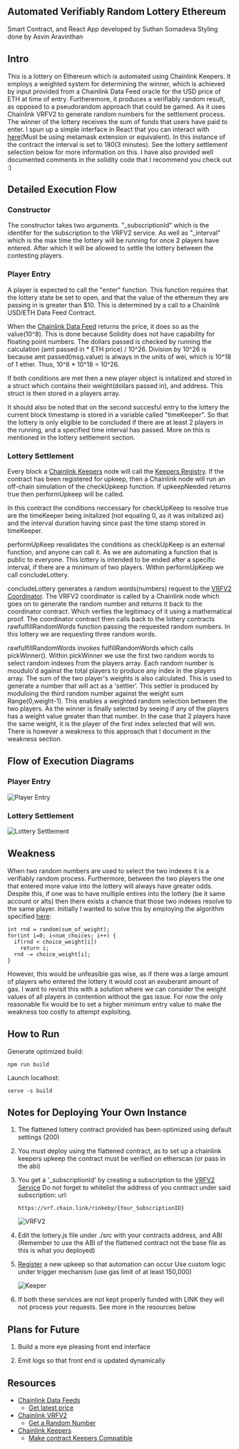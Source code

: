 ## Automated Verifiably Random Lottery Ethereum

Smart Contract, and React App developed by Suthan Somadeva
Styling done by Asvin Aravinthan

## Intro

This is a lottery on Ethereum which is automated using Chainlink Keepers. It employs a weighted system for determining the winner, which is achieved by input provided from a Chainlink Data Feed oracle for the USD price of ETH at time of entry. Furtheremore, it produces a verifiably random result, as opposed to a pseudorandom approach that could be gamed. As it uses Chainlink VRFV2 to generate random numbers for the settlement process. The winner of the lottery receives the sum of funds that users have paid to enter. I spun up a simple interface in React that you can interact with [here](https://automatedtrulyrandomlottery.herokuapp.com/)(Must be using metamask extension or equivalent). In this instance of the contract the interval is set to 180(3 minutes). See the lottery settlement selection below for more information on this. I have also provided well documented comments in the solidity code that I recommend you check out :)

## Detailed Execution Flow

### Constructor
The constructor takes two arguments. "_subscriptionId" which is the identifer for the subscription to the VRFV2 service. As well as "_interval" which is the max time the lottery will be running for once 2 players have entered. After which it will be allowed to settle the lottery between the contesting players.

### Player Entry
A player is expected to call the "enter" function. This function requires that the lottery state be set to open, and that the value of the ethereum they are passing in is greater than $10. This is determined by a call to a Chainlink USD/ETH Data Feed Contract.

When the [Chainlink Data Feed](https://docs.chain.link/docs/using-chainlink-reference-contracts/) returns the price, it does so as the value(10^8). This is done because Solidity does not have capability for floating point numbers. The dollars passed is checked by running the calculation (amt passed in * ETH price) / 10^26. Division by 10^26 is because amt passed(msg.value) is always in the units of wei, which is 10^18 of 1 ether. Thus, 10^8 * 10^18 = 10^26.

If both conditions are met then a new player object is initalized and stored in a struct which contains their weight(dollars passed in), and address. This struct is then stored in a players array.

It should also be noted that on the second succesful entry to the lottery the current block timestamp is stored in a variable called "timeKeeper". So that the lottery is only eligible to be concluded if there are at least 2 players in the running, and a specified time interval has passed. More on this is mentioned in the lottery settlement section. 

### Lottery Settlement
Every block a [Chainlink Keepers](https://docs.chain.link/docs/chainlink-keepers/introduction/) node will call the [Keepers Registry](https://docs.chain.link/docs/chainlink-keepers/overview/). If the contract has been registered for upkeep, then a Chainlink node will run an off-chain simulation of the checkUpkeep function. If upkeepNeeded returns true then performUpkeep will be called.

In this contract the conditions neccessary for checkUpKeep to resolve true are the timeKeeper being initalized (not equaling 0, as it was initalized as) and the interval duration having since past the time stamp stored in timeKeeper.  

performUpKeep revalidates the conditions as checkUpKeep is an external function, and anyone can call it. As we are automating a function that is public to everyone. This lottery is intended to be ended after a specific interval, if there are a minimum of two players. Within performUpKeep we call concludeLottery.

concludeLottery generates a random words(numbers) request to the [VRFV2 Coordinator](https://docs.chain.link/docs/chainlink-vrf/). The VRFV2 coordinator is called by a Chainlink node which goes on to generate the random number and returns it back to the coordinator contract. Which verfies the legitimacy of it using a mathematical proof. The coordinator contract then calls back to the lottery contracts rawfulfillRandomWords function passing the requested random numbers. In this lottery we are requesting three random words. 

rawfulfillRandomWords invokes fulfillRandomWords which calls pickWinner(). Within pickWinner we use the first two random words to select random indexes from the players array. Each random number is moudulo'd against the total players to produce any index in the players array. The sum of the two player's weights is also calculated. This is used to generate a number that will act as a 'settler'. This settler is produced by moduloing the third random number against the weight sum Range(0,weight-1). This enables a weighted random selection between the two players. As the winner is finally selected by seeing if any of the players has a weight value greater than that number. In the case that 2 players have the same weight, it is the player of the first index selected that will win. There is however a weakness to this approach that I document in the weakness section.        

## Flow of Execution Diagrams

### Player Entry 
![Player Entry](https://i.ibb.co/fNSP1dz/player-Entry-drawio.png)

### Lottery Settlement
![Lottery Settlement](https://i.ibb.co/rcH1C8S/settlement-Process-drawio.png)

## Weakness
When two random numbers are used to select the two indexes it is a verifiably random process. Furthermore, between the two players the one that entered more value into the lottery will always have greater odds. Despite this, if one was to have multiple entires into the lottery (be it same account or alts) then there exists a chance that those two indexes resolve to the same player. Initially I wanted to solve this by employing the algorithm specified [here](https://stackoverflow.com/questions/1761626/weighted-random-numbers):

```
int rnd = random(sum_of_weight);
for(int i=0; i<num_choices; i++) {
  if(rnd < choice_weight[i])
    return i;
  rnd -= choice_weight[i];
}
```

However, this would be unfeasible gas wise, as if there was a large amount of players who entered the lottery it would cost an exuberant amount of gas. I want to revisit this with a solution where we can consider the weight values of all players in contention without the gas issue. For now the only reasonable fix would be to set a higher minimum entry value to make the weakness too costly to attempt exploiting.

## How to Run

Generate optimized build:
```
npm run build
```

Launch localhost:

```
serve -s build
```

## Notes for Deploying Your Own Instance

1) The flattened lottery contract provided has been optimized using default settings (200)

2) You must deploy using the flattened contract, as to set up a chainlink keepers upkeep the contract
   must be verified on etherscan (or pass in the abi)

3) You get a '_subscriptionId' by creating a subscription to the [VRFV2 Service](https://vrf.chain.link/)
   Do not forget to whitelist the address of you contract under said subscription:
   url:
   ```
   https://vrf.chain.link/rinkeby/{Your_SubscriptionID}
   
   ```
   ![VRFV2](https://i.ibb.co/7VhQCmG/Capture.jpg)

4) Edit the lottery.js file under ./src with your contracts address, and ABI (Remember to use the ABI of the flattened contract not the base file as this is what you deployed)

5) [Register](https://keepers.chain.link/rinkeby) a new upkeep so that automation can occur
   Use custom logic under trigger mechanism (use gas limit of at least 150,000)

   ![Keeper](https://i.ibb.co/BKNq1w5/Capture2.jpg)

6) If both these services are not kept properly funded with LINK they will not process your
   requests. See more in the resources below

## Plans for Future

1) Build a more eye pleasing front end interface

2) Emit logs so that front end is updated dynamically

## Resources
* [Chainlink Data Feeds](https://docs.chain.link/docs/using-chainlink-reference-contracts/)
    * [Get latest price](https://docs.chain.link/docs/get-the-latest-price/)
* [Chainlink VRFV2](https://docs.chain.link/docs/chainlink-vrf/)
    * [Get a Random Number](https://docs.chain.link/docs/get-a-random-number/)
* [Chainlink Keepers](https://docs.chain.link/docs/chainlink-keepers/introduction/)
    * [Make contract Keepers Compatible](https://docs.chain.link/docs/chainlink-keepers/compatible-contracts/)
